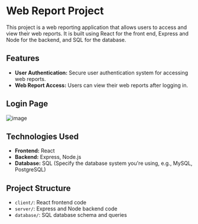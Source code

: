 # Web Report Project

This project is a web reporting application that allows users to access and view their web reports. It is built using React for the front end, Express and Node for the backend, and SQL for the database.

## Features

- **User Authentication:** Secure user authentication system for accessing web reports.
- **Web Report Access:** Users can view their web reports after logging in.

## Login Page
![image](https://github.com/Vishal2970/Web_report-portal/assets/96405876/d25fb540-e487-468e-a347-5cb961af659f)

## Technologies Used

- **Frontend:** React
- **Backend:** Express, Node.js
- **Database:** SQL (Specify the database system you're using, e.g., MySQL, PostgreSQL)

## Project Structure

- `client/`: React frontend code
- `server/`: Express and Node backend code
- `database/`: SQL database schema and queries

